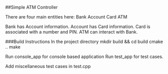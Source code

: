 ##Simple ATM Controller

There are four main entities here:
    Bank
    Account
    Card
    ATM

Bank has Account information.
Account has Card information.
Card is associated with a number and PIN.
ATM can interact with Bank.


###Build Instructions
In the project directory
mkdir build && cd build
cmake ..
make


Run console_app for console based application
Run test_app for test cases.

Add miscellaneous test cases in test.cpp